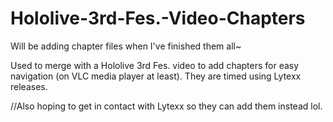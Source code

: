 # Hololive-3rd-Fes.-Video-Chapters
Will be adding chapter files when I've finished them all~

Used to merge with a Hololive 3rd Fes. video to add chapters for easy navigation (on VLC media player at least).
They are timed using Lytexx releases.

//Also hoping to get in contact with Lytexx so they can add them instead lol.
